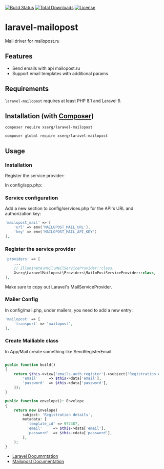 [![Build Status](https://img.shields.io/github/actions/workflow/status/zircote/swagger-php/build.yml?branch=master)](https://github.com/zircote/swagger-php/actions?query=workflow:build)
[![Total Downloads](https://img.shields.io/packagist/dt/zircote/swagger-php.svg)](https://packagist.org/packages/zircote/swagger-php)
[![License](https://img.shields.io/badge/license-Apache2.0-blue.svg)](LICENSE)

# laravel-mailopost

Mail driver for mailopost.ru

## Features

- Send emails with api mailopost.ru
- Support email templates with additional params

## Requirements

`laravel-mailopost` requires at least  PHP 8.1 and Laravel 9.

## Installation (with [Composer](https://getcomposer.org))

```shell
composer require xserg/laravel-mailopost
```
```shell
composer global require xserg/laravel-mailopost
```

## Usage



### Installation

Register the service provider:

In config/app.php:

### Service configuration


Add a new section to config/services.php for the API's URL and authorization key:

```php
'mailopost_mail' => [
    'url' => env('MAILOPOST_MAIL_URL'),
    'key' => env('MAILOPOST_MAIL_API_KEY')
],
```

### Register the service provider

```php
'providers' => [
    ...
    // Illuminate\Mail\MailServiceProvider::class,
    Xserg\LaravelMailopost\Providers\MailoPostServiceProvider::class,
],
```
Make sure to copy out Laravel's MailServiceProvider.

### Mailer Config

In config/mail.php, under mailers, you need to add a new entry:
```php
'mailopost' => [
    'transport' => 'mailopost',
],
```
### Create Mailiable class

In App/Mail create something like SendRegisterEmail

```php

public function build()
{
    return $this->view('emails.auth.register')->subject('Registration details')->with([
        'email'     => $this->data['email'],
        'password'  => $this->data['password'],
    ]);
}

public function envelope(): Envelope
{
    return new Envelope(
        subject: 'Registration details',
        metadata: [
          'template_id' => 972387,
          'email'     => $this->data['email'],
          'password'  => $this->data['password'],
        ],
    );
}
```

- [Laravel Documrntation](https://laravel.com/docs/10.x/mail#sending-mail)
- [Mailopost Documentation](https://mailopost.ru/api.html)
